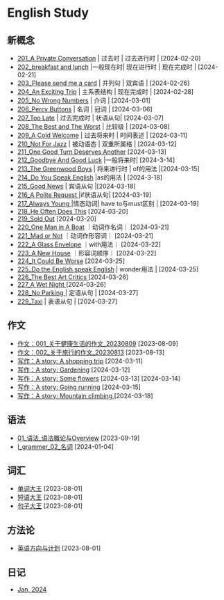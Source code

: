 # English Study

## 新概念
* [201_A Private Conversation](https://github.com/carloscn/english/issues/18) | 过去时 | 过去进行时 | [2024-02-20]
* [202_breakfast and lunch](https://github.com/carloscn/english/issues/19) |一般现在时| 现在进行时 | 现在完成时 | [2024-02-21]
* [203_Please send me a card](https://github.com/carloscn/english/issues/20)  | 并列句 | 双宾语 | [2024-02-26]
* [204_An Exciting Trip](https://github.com/carloscn/english/issues/21) | 主系表结构 | 现在完成时 | [2024-02-28]
* [205_No Wrong Numbers](https://github.com/carloscn/english/issues/22) | 介词 | [2024-03-01]
* [206_Percy Buttons](https://github.com/carloscn/english/issues/23) | 名词 | 冠词 | [2024-03-06]
* [207_Too Late](https://github.com/carloscn/english/issues/24) | 过去完成时 | 状语从句| [2024-03-07]
* [208_The Best and The Worst](https://github.com/carloscn/english/issues/25) | 比较级 | [2024-03-08]
* [209_A Cold Welcome](https://github.com/carloscn/english/issues/26) | 过去将来时 | 时间表述 | [2024-03-11]
* [210_Not For Jazz](https://github.com/carloscn/english/issues/29) | 被动语态 | 双重所属格 | [2024-03-12]
* [211_One Good Turn Deserves Another](https://github.com/carloscn/english/issues/31) [2024-03-13]
* [212_Goodbye And Good Luck](https://github.com/carloscn/english/issues/33) |一般将来时| [2024-3-14]
* [213_The Greenwood Boys](https://github.com/carloscn/english/issues/35) | 将来进行时 | of的用法 |[2024-03-15]
* [214_Do You Speak English](https://github.com/carloscn/english/issues/37) |as的用法 | [2024-3-18]
* [215_Good News](https://github.com/carloscn/english/issues/38) | 宾语从句 |[2024-03-18]
* [216_A Polite Request ](https://github.com/carloscn/english/issues/40) |if状语从句| [2024-03-19]
* [217_Always Young ](https://github.com/carloscn/english/issues/41) |情态动词| have to与must区别 | [2024-03-19]
* [218_He Often Does This](https://github.com/carloscn/english/issues/44) [2024-03-20]
* [219_Sold Out](https://github.com/carloscn/english/issues/45)  [2024-03-20]
* [220_One Man in A Boat](https://github.com/carloscn/english/issues/47) ｜动词作名词｜ [2024-03-21]
* [221_Mad or Not](https://github.com/carloscn/english/issues/48) ｜动词作形容词｜ [2024-03-21]
* [222_A Glass Envelope](https://github.com/carloscn/english/issues/50) ｜with用法｜ [2024-03-22]
* [223_A New House](https://github.com/carloscn/english/issues/51) ｜形容词顺序｜ [2024-03-22]
* [224_It Could Be Worse](https://github.com/carloscn/english/issues/53) [2024-03-25]
* [225_Do the English speak English](https://github.com/carloscn/english/issues/54) | wonder用法 | [2024-03-25]
* [226_The Best Art Critics ](https://github.com/carloscn/english/issues/56) [2024-03-26]
* [227_A Wet Night ](https://github.com/carloscn/english/issues/57) [2024-03-26]
* [228_No Parking ](https://github.com/carloscn/english/issues/60) | 定语从句 | [2024-03-27]
* [229_Taxi](https://github.com/carloscn/english/issues/61) | 表语从句 | [2024-03-27]

## 作文
* [作文：001_关于健康生活的作文_20230809](https://github.com/carloscn/english/issues/6) [2023-08-09]
* [作文：002_关于旅行的作文_20230813](https://github.com/carloscn/english/issues/8) [2023-08-13]
* [写作：A story: A shopping trip](https://github.com/carloscn/english/issues/27) [2024-03-11]
* [写作：A story: Gardening](https://github.com/carloscn/english/issues/30) [2024-03-12]
* [写作：A story: Some flowers](https://github.com/carloscn/english/issues/32) [2024-03-13] [2024-03-14]
* [写作：A story: Going running](https://github.com/carloscn/english/issues/34) [2024-03-15]
* [写作：A story: Mountain climbing ](https://github.com/carloscn/english/issues/39) [2024-03-18]
## 语法
* [01_语法_语法概论与Overview](https://github.com/carloscn/english/issues/9) [2023-09-19]
* [I_grammer_02_名词](https://github.com/carloscn/english/issues/10) [2024-01-04]

## 词汇
* [单词大王](https://docs.google.com/spreadsheets/d/19JnOYMzr39maovVVY1MH8A72gUUxlVoI3N6g5iYSPF0/edit?usp=drive_web&ouid=106924728673329756443) [2023-08-01]
* [短语大王](https://docs.google.com/spreadsheets/d/1a2ZQJH7GG64CjUf3vBtnhKfOP5t1K0N9CcDSP9bSzao/edit#gid=0) [2023-08-01]
* [句子大王](https://docs.google.com/spreadsheets/d/1ykIJzGU6ZXABw_feIefMkp0HTFHo_PYM-a6y_ujcwM4/edit#gid=0) [2023-08-01]

## 方法论
* [英语方向与计划](https://github.com/carloscn/english/blob/master/method.md) [2023-08-01]

## 日记

* [Jan, 2024](https://github.com/carloscn/english/issues/12)
